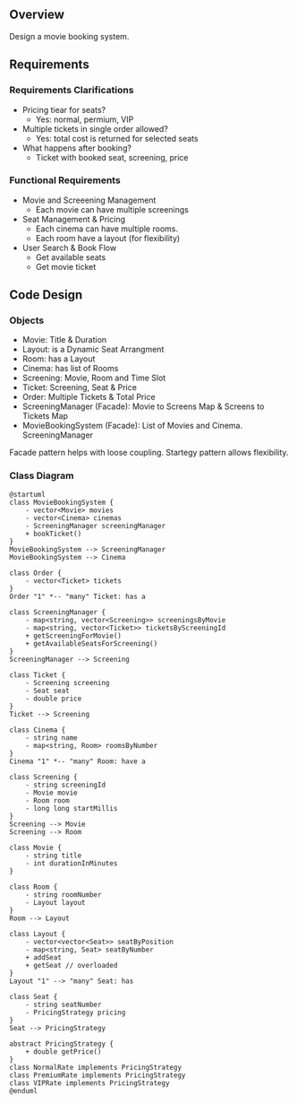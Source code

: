 ## Overview
Design a movie booking system.

## Requirements
### Requirements Clarifications
 - Pricing tiear for seats?
   - Yes: normal, permium, VIP
 - Multiple tickets in single order allowed?
   - Yes: total cost is returned for selected seats
 - What happens after booking?
   - Ticket with booked seat, screening, price

### Functional Requirements
 - Movie and Screeening Management
   - Each movie can have multiple screenings
 - Seat Management & Pricing
   - Each cinema can have multiple rooms.
   - Each room have a layout (for flexibility)
 - User Search & Book Flow
   - Get available seats
   - Get movie ticket

## Code Design
### Objects
 - Movie: Title & Duration
 - Layout: is a Dynamic Seat Arrangment
 - Room: has a Layout
 - Cinema: has list of Rooms
 - Screening: Movie, Room and Time Slot
 - Ticket: Screening, Seat & Price
 - Order: Multiple Tickets & Total Price
 - ScreeningManager (Facade): Movie to Screens Map & Screens to Tickets Map
 - MovieBookingSystem (Facade): List of Movies and Cinema. ScreeningManager

 Facade pattern helps with loose coupling. Startegy pattern allows flexibility.

### Class Diagram

```plantuml
@startuml
class MovieBookingSystem {
    - vector<Movie> movies
    - vector<Cinema> cinemas
    - ScreeningManager screeningManager
    + bookTicket()
}
MovieBookingSystem --> ScreeningManager
MovieBookingSystem --> Cinema

class Order {
    - vector<Ticket> tickets
}
Order "1" *-- "many" Ticket: has a

class ScreeningManager {
    - map<string, vector<Screening>> screeningsByMovie
    - map<string, vector<Ticket>> ticketsByScreeningId
    + getScreeningForMovie()
    + getAvailableSeatsForScreening()
}
ScreeningManager --> Screening

class Ticket {
    - Screening screening
    - Seat seat
    - double price
}
Ticket --> Screening

class Cinema {
    - string name
    - map<string, Room> roomsByNumber
}
Cinema "1" *-- "many" Room: have a

class Screening {
    - string screeningId
    - Movie movie
    - Room room
    - long long startMillis
}
Screening --> Movie
Screening --> Room

class Movie {
    - string title
    - int durationInMinutes
}

class Room {
    - string roomNumber
    - Layout layout
}
Room --> Layout

class Layout {
    - vector<vector<Seat>> seatByPosition
    - map<string, Seat> seatByNumber
    + addSeat
    + getSeat // overloaded
}
Layout "1" --> "many" Seat: has

class Seat {
    - string seatNumber
    - PricingStrategy pricing
}
Seat --> PricingStrategy

abstract PricingStrategy {
    + double getPrice()
}
class NormalRate implements PricingStrategy
class PremiumRate implements PricingStrategy
class VIPRate implements PricingStrategy
@enduml